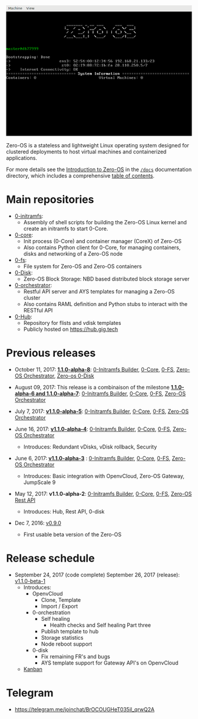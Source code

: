 ![Zero-OS console](g8os.png)

Zero-OS is a stateless and lightweight Linux operating system designed for clustered deployments to host virtual machines and containerized applications.

For more details see the [Introduction to Zero-OS](/docs/README.md) in the [`/docs`](/docs) documentation directory, which includes a comprehensive [table of contents](/docs/SUMMARY.md).

# Main repositories

- [0-initramfs](https://github.com/zero-os/0-initramfs):
  - Assembly of shell scripts for building the Zero-OS Linux kernel and create an initramfs to start 0-Core.
- [0-core](https://github.com/zero-os/0-core):
  - Init process (0-Core) and container manager (CoreX) of Zero-OS
  - Also contains Python client for 0-Core, for managing containers, disks and networking of a Zero-OS node
- [0-fs](https://github.com/zero-os/0-fs):
  - File system for Zero-OS and Zero-OS containers
- [0-Disk](https://github.com/zero-os/0-disk):
  - Zero-OS Block Storage: NBD based distributed block storage server
- [0-orchestrator](https://github.com/zero-os/0-orchestrator):
  - Restful API server and AYS templates for managing a Zero-OS cluster
  - Also contains RAML definition and Python stubs to interact with the RESTful API
- [0-Hub](https://github.com/zero-os/0-hub):
  - Repository for flists and vdisk templates
  - Publicly hosted on https://hub.gig.tech

# Previous releases
- October 11, 2017: **[1.1.0-alpha-8](release_notes/1.1.0-alpha-8.md)**:
[0-Initramfs Builder](https://github.com/zero-os/0-initramfs/tree/1.1.0-alpha-8), [0-Core](https://github.com/zero-os/0-core/tree/1.1.0-alpha-8), [0-FS](https://github.com/zero-os/0-fs/tree/1.1.0-alpha-8), [Zero-OS Orchestrator](https://github.com/zero-os/0-orchestrator/tree/1.1.0-alpha-8), [Zero-os 0-Disk](https://github.com/zero-os/0-disk/tree/1.1.0-alpha-8)

- August 09, 2017: This release is a combinaison of the milestone **[1.1.0-alpha-6 and 1.1.0-alpha-7](release_notes/1.1.0-alpha-7.md)**:
[0-Initramfs Builder](https://github.com/zero-os/0-initramfs/tree/1.1.0-alpha-7), [0-Core](https://github.com/zero-os/0-core/tree/1.1.0-alpha-7), [0-FS](https://github.com/zero-os/0-fs/tree/1.1.0-alpha-7), [Zero-OS Orchestrator](https://github.com/zero-os/0-orchestrator/tree/1.1.0-alpha-7)

- July 7, 2017: **[v1.1.0-alpha-5](release_notes/1.1.0-alpha-5.md)**:
[0-Initramfs Builder](https://github.com/zero-os/0-initramfs/tree/1.1.0-alpha-5), [0-Core](https://github.com/zero-os/0-core/tree/1.1.0-alpha-5), [0-FS](https://github.com/zero-os/0-fs/tree/1.1.0-alpha-5), [Zero-OS Orchestrator](https://github.com/zero-os/0-orchestrator/tree/1.1.0-alpha-5)

- June 16, 2017: **[v1.1.0-alpha-4](release_notes/1.1.0-alpha-4.md)**: [0-Initramfs Builder](https://github.com/zero-os/0-initramfs/tree/1.1.0-alpha-4), [0-Core](https://github.com/zero-os/0-core/tree/1.1.0-alpha-4), [0-FS](https://github.com/zero-os/0-fs/tree/1.1.0-alpha-4), [Zero-OS Orchestrator](https://github.com/zero-os/0-orchestrator/tree/1.1.0-alpha-4)
  - Introduces: Redundant vDisks, vDisk rollback, Security
- June 6, 2017: **[v1.1.0-alpha-3](release_notes/1.1.0-alpha-3.md)** : [0-Initramfs Builder](https://github.com/zero-os/0-initramfs/releases/tag/v1.1.0-alpha-3), [0-Core](https://github.com/zero-os/0-core/releases/tag/v1.1.0-alpha-3), [0-FS](https://github.com/zero-os/0-fs/releases/tag/v1.1.0-alpha-3), [Zero-OS Orchestrator](https://github.com/zero-os/0-orchestrator/releases/tag/v1.1.0-alpha-3)
  - Introduces: Basic integration with OpenvCloud, Zero-OS Gateway, JumpScale 9
- May 12, 2017: **v1.1.0-alpha-2**: [0-Initramfs Builder](https://github.com/zero-os/0-initramfs/releases/tag/v1.1.0-alpha-2), [0-Core](https://github.com/zero-os/0-core/releases/tag/v1.1.0-alpha-2), [0-FS](https://github.com/zero-os/0-fs/releases/tag/v1.1.0-alpha-2), [Zero-OS Rest API](https://github.com/zero-os/0-rest-api/releases/tag/v1.1.0-alpha-2)
  - Introduces: Hub, Rest API, 0-disk
- Dec 7, 2016: [v0.9.0](https://github.com/zero-os/0-core/releases/tag/v0.9.0)
  - First usable beta version of the Zero-OS

# Release schedule
- September 24, 2017 (code complete) September 26, 2017 (release): [v1.1.0-beta-1](milestones/1.1.0-beta-1.md)
  - Introduces:
    - OpenvCloud
       - Clone, Template
       - Import / Export
    - 0-orchestration
      - Self healing
        - Health checks and Self healing Part three
      - Publish template to hub
      - Storage statistics
      - Node reboot support
    - 0-disk
      - Fix remaining FR's and bugs
      - AYS template support for Gateway API's on OpenvCloud
  - [Kanban](https://waffle.io/Zero-OS/home?milestone=1.1.0-beta-1)

# Telegram

- https://telegram.me/joinchat/BrOCOUGHeT035il_qrwQ2A
